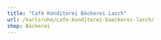 ```yaml
---
title: "Café Konditorei Bäckerei Lasch"
url: /karlsruhe/cafe-konditorei-baeckerei-lasch/
shop: Bäckerei
---
```


